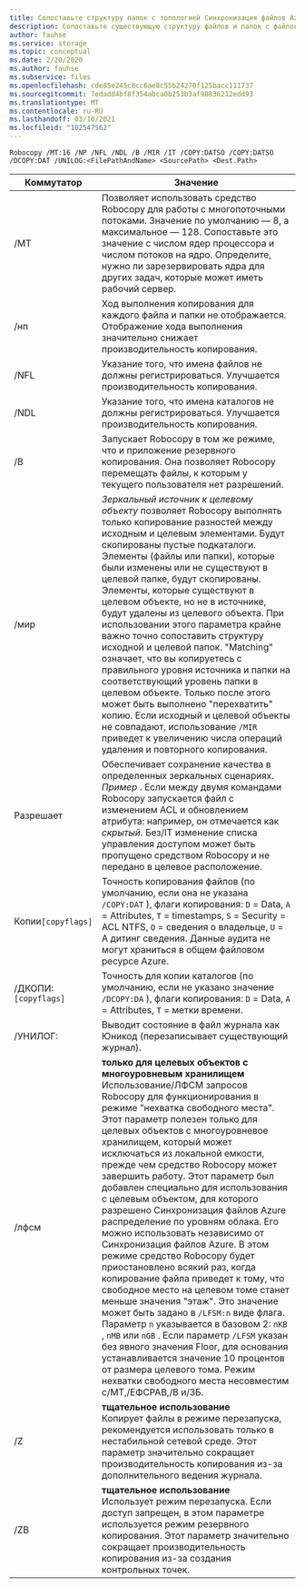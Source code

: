 ```yaml
---
title: Сопоставьте структуру папок с топологией Синхронизация файлов Azure
description: Сопоставьте существующую структуру файлов и папок с файловыми ресурсами Azure для использования с Синхронизация файлов Azure. Общий текстовый блок, совместно используемый в документах миграции.
author: fauhse
ms.service: storage
ms.topic: conceptual
ms.date: 2/20/2020
ms.author: fauhse
ms.subservice: files
ms.openlocfilehash: cde85e245c8cc6ae8c55b24270f125bacc111737
ms.sourcegitcommit: 7edadd4bf8f354abca0b253b3af98836212edd93
ms.translationtype: MT
ms.contentlocale: ru-RU
ms.lasthandoff: 03/10/2021
ms.locfileid: "102547562"
---
```

```console
Robocopy /MT:16 /NP /NFL /NDL /B /MIR /IT /COPY:DATSO /COPY:DATSO /DCOPY:DAT /UNILOG:<FilePathAndName> <SourcePath> <Dest.Path> 
```

| Коммутатор              | Значение |
|---------------------|---------|
| /MT                 | Позволяет использовать средство Robocopy для работы с многопоточными потоками. Значение по умолчанию — 8, а максимальное — 128. Сопоставьте это значение с числом ядер процессора и числом потоков на ядро. Определите, нужно ли зарезервировать ядра для других задач, которые может иметь рабочий сервер. |
| /нп                 | Ход выполнения копирования для каждого файла и папки не отображается. Отображение хода выполнения значительно снижает производительность копирования. |
| /NFL                | Указание того, что имена файлов не должны регистрироваться. Улучшается производительность копирования. |
| /NDL                | Указание того, что имена каталогов не должны регистрироваться. Улучшается производительность копирования. |
| /B                  | Запускает Robocopy в том же режиме, что и приложение резервного копирования. Она позволяет Robocopy перемещать файлы, к которым у текущего пользователя нет разрешений. |
| /мир                | *Зеркальный источник к целевому объекту* позволяет Robocopy выполнять только копирование разностей между исходным и целевым элементами. Будут скопированы пустые подкаталоги. Элементы (файлы или папки), которые были изменены или не существуют в целевой папке, будут скопированы. Элементы, которые существуют в целевом объекте, но не в источнике, будут удалены из целевого объекта. При использовании этого параметра крайне важно точно сопоставить структуру исходной и целевой папок. "Matching" означает, что вы копируетесь с правильного уровня источника и папки на соответствующий уровень папки в целевом объекте. Только после этого может быть выполнено "перехватить" копию. Если исходный и целевой объекты не совпадают, использование `/MIR` приведет к увеличению числа операций удаления и повторного копирования. |
| Разрешает                 | Обеспечивает сохранение качества в определенных зеркальных сценариях. </br>*Пример* . Если между двумя командами Robocopy запускается файл с изменением ACL и обновлением атрибута: например, он отмечается как *скрытый*. Без/IT изменение списка управления доступом может быть пропущено средством Robocopy и не передано в целевое расположение. |
|Копии`[copyflags]`  | Точность копирования файлов (по умолчанию, если она не указана `/COPY:DAT` ), флаги копирования: `D` = Data, `A` = Attributes, `T` = timestamps, `S` = Security = ACL NTFS, `O` = сведения о владельце, `U` = A дитинг сведения.<u></u> Данные аудита не могут храниться в общем файловом ресурсе Azure. |
| /ДКОПИ:`[copyflags]`| Точность для копии каталогов (по умолчанию, если не указано значение `/DCOPY:DA` ), флаги копирования: `D` = Data, `A` = Attributes, `T` = метки времени. |
| /УНИЛОГ:<file name> | Выводит состояние в файл журнала как Юникод (перезаписывает существующий журнал). |
| /лфсм               | **только для целевых объектов с многоуровневым хранилищем** </br>Использование/ЛФСМ запросов Robocopy для функционирования в режиме "нехватка свободного места". Этот параметр полезен только для целевых объектов с многоуровневое хранилищем, который может исключаться из локальной емкости, прежде чем средство Robocopy может завершить работу. Этот параметр был добавлен специально для использования с целевым объектом, для которого разрешено Синхронизация файлов Azure распределение по уровням облака. Его можно использовать независимо от Синхронизация файлов Azure. В этом режиме средство Robocopy будет приостановлено всякий раз, когда копирование файла приведет к тому, что свободное место на целевом томе станет меньше значения "этаж". Это значение может быть задано в `/LFSM:n` виде флага. Параметр `n` указывается в базовом 2: `nKB` , `nMB` или `nGB` . Если параметр `/LFSM` указан без явного значения Floor, для основания устанавливается значение 10 процентов от размера целевого тома. Режим нехватки свободного места несовместим с/MT,/ЕФСРАВ,/B и/ЗБ. |
| /Z                  | **тщательное использование** </br>Копирует файлы в режиме перезапуска, рекомендуется использовать только в нестабильной сетевой среде. Этот параметр значительно сокращает производительность копирования из-за дополнительного ведения журнала. |
| /ZB                 | **тщательное использование** </br>Использует режим перезапуска. Если доступ запрещен, в этом параметре используется режим резервного копирования. Этот параметр значительно сокращает производительность копирования из-за создания контрольных точек. |
   